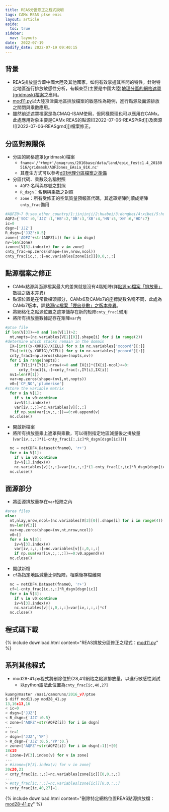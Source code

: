 ```yaml
---
title: REAS分區修正之程式說明
tags: CAMx REAS ptse emis
layout: article
aside:
  toc: true
sidebar:
  nav: layouts
date:  2022-07-19 
modify_date: 2022-07-19 09:40:15
---
```


## 背景
- REAS排放量含蓋中國大陸及其他國家，如何有效掌握其空間的特性，針對特定地區進行排放敏感性分析，有賴東亞(主要是中國大陸)[地理分區的網格遮罩(gridmask)檔案][withinD1]之應用。
- [mod11.py](https://github.com/sinotec2/Focus-on-Air-Quality/blob/main/CAMx/emis/mod11.py)以大陸京津冀地區排放檔案的敏感性為範例，進行點源及面源排放之關閉與乘數應用。
- 雖然前述遮罩檔案是為CMAQ-ISAM使用，但同樣原理也可以應用在CAMx。此處應用對象主要是CAMx REAS的點源([[2022-07-06-REASPtRd]])及面源([[2022-07-06-REASgrnd]])檔案修正。

## 分區對照關係
- 分區的網格遮罩(gridmask)檔案
  - `fname='/'+hmp+'/cmaqruns/2016base/data/land/epic_festc1.4_20180516/gridmask/AQFZones_EAsia_81K.nc'`
  - 其產生方式可以參考[d01地理分區檔案之準備][withinD1]
- 分區代碼、乘數及名稱對照
  - `AQFZ`:名稱與序號之對照
  - `R_dsgn`：名稱與乘數之對照
  - `zone`：所有受修正的空氣質量預報區代碼，其遮罩矩陣則讀成矩陣`cnty_frac`備用

```python
#AQFZ0~7 0:sea_other_country/1:jinjinji/2:huabei/3:dongbei/4:xibei/5:huanan_taiwan/6:xinan/7:huadong
AQFZ={'SOC':0,'JJZ':1,'HB':2,'DB':3,'XB':4,'HN':5,'XN':6,'HD':7}
ic=0
dsgn=['JJZ']
R_dsgn={'JJZ':0.5}
zone=['AQFZ'+str(AQFZ[i]) for i in dsgn]
nv=len(zone)
izone=[V[3].index(v) for v in zone]
cnty_frac=np.zeros(shape=(nv,nrow,ncol))
cnty_frac[ic,:,:]=nc.variables[zone[ic]][0,0,:,:]
```

## 點源檔案之修正
- CAMx點源與面源檔案最大的差異就是沒有4階矩陣(詳[點源nc檔案「排放量」數據之版本差異][CAMx67_timvar])
- 點源位置是在常數檔頭部分，CAMx6及CAMx7的座標變數名稱不同，此處為CAMx7版本，詳[點源nc檔案「煙囪參數」之版本差異][CAMx67_const]。
- 將網格化之點源位置之遮罩儲存在新的矩陣`cnty_frac1`備用
- 將所有排放量數據記存在矩陣`var`內

```python
#ptse file
if len(V[3])==0 and len(V[1])>2:
  nt,nopts=(nc.variables[V[1][0]].shape[i] for i in range(2))
#determine which stacks remain in the domain
  IX=[int((x-XORIG)/XCELL) for x in nc.variables['xcoord'][:]]
  IY=[int((y-YORIG)/YCELL) for y in nc.variables['ycoord'][:]]
  cnty_frac1=np.zeros(shape=(nopts,nv))
  for i in range(nopts):
    if IY[i]*(IY[i]-nrow)<=0 and IX[i]*(IX[i]-ncol)<=0:
      cnty_frac1[i,:]=cnty_frac[:,IY[i],IX[i]]
  nv1=len(V[1])
  var=np.zeros(shape=(nv1,nt,nopts))
  v0=['CP_NO','plumerise']
#store the variable matrix
  for v in V[1]:
    if v in v0:continue
    iv=V[1].index(v)
    var[iv,:,:]=nc.variables[v][:,:]
    if np.sum(var[iv,:,:])==0:v0.append(v)
  nc.close()
```
- 開啟新檔案
- 將所有排放量乘上遮罩與乘數，可以得到指定地區減量後之排放量(`var[iv,:,:]*(1-cnty_frac1[:,ic]*R_dsgn[dsgn[ic]])`)

```python  
  nc = netCDF4.Dataset(fnameO, 'r+')
  for v in V[1]:
    if v in v0:continue
    iv=V[1].index(v)
    nc.variables[v][:,:]=var[iv,:,:]*(1-cnty_frac1[:,ic]*R_dsgn[dsgn[ic]])
  nc.close()
```
## 面源部分
- 將面源排放量存在`var`矩陣之內

```python
#area files
else:
  nt,nlay,nrow,ncol=(nc.variables[V[3][0]].shape[i] for i in range(4))
  nv=len(V[3])
  var=np.zeros(shape=(nv,nt,nrow,ncol))
  v0=[]
  for v in V[3]:
    iv=V[3].index(v)
    var[iv,:,:,:]=nc.variables[v][:,0,:,:]
    if np.sum(var[iv,:,:,:])==0:v0.append(v)
  nc.close()
```
- 開啟新檔
- `cf`為指定地區減量比例矩陣，相乘後存檔離開

```python
  nc = netCDF4.Dataset(fnameO, 'r+')
  cf=1-cnty_frac[ic,:,:]*R_dsgn[dsgn[ic]]
  for v in V[3]:
    if v in v0:continue
    iv=V[3].index(v)
    nc.variables[v][:,0,:,:]=var[iv,:,:,:]*cf
  nc.close()
```

## 程式碼下載

{% include download.html content="REAS排放分區修正之程式：[mod11.py](https://github.com/sinotec2/Focus-on-Air-Quality/blob/main/CAMx/emis/mod11.py)" %}

## 系列其他程式
- mod28-41.py程式將刪除位於(28,41)網格之點源排放量，以進行敏感性測試
  - 以python語法此位置為`cnty_frac[ic,40,27]`

```python
kuang@master /nas1/camxruns/2016_v7/ptse
$ diff mod11.py mod28_41.py
13,16c13,16
< ic=0
< dsgn=['JJZ']
< R_dsgn={'JJZ':0.5}
< zone=['AQFZ'+str(AQFZ[i]) for i in dsgn]
---
> ic=1
> dsgn=['JJZ','YP']
> R_dsgn={'JJZ':0.5,'YP':0.}
> zone=['AQFZ'+str(AQFZ[i]) for i in dsgn[:1]]+[0]
18c18
< izone=[V[3].index(v) for v in zone]
---
> #izone=[V[3].index(v) for v in zone]
20c20,21
< cnty_frac[ic,:,:]=nc.variables[zone[ic]][0,0,:,:]
---
> #nty_frac[ic,:,:]=nc.variables[zone[ic]][0,0,:,:]
> cnty_frac[ic,40,27]=1.
```

{% include download.html content="刪除特定網格位置REAS點源排放檔：[mod28-41.py](https://github.com/sinotec2/Focus-on-Air-Quality/blob/main/CAMx/ptse/mod28-41.py)" %}

[withinD1]: <https://sinotec2.github.io/Focus-on-Air-Quality/GridModels/ISAM/withinD1/> "本項作業由kml格式之向量檔案讀成格柵檔，再利用shapely.with判斷分區。目標產生東亞(主要是中國大陸)地理分區的網格遮罩(gridmask)檔案，其內容要求與範例詳見ISAM手冊。"
[CAMx67_const]: <https://sinotec2.github.io/Focus-on-Air-Quality/GridModels/PTSE/1.pt_constWork/#點源nc檔案煙囪參數之版本差異> "CAMx6：[v+'STK' for v in 'XYHDTV']。CAMx7：[xcoor, ycoor, stkheight, stkdiam, stktemp, stkspeed]"
[CAMx67_timvar]: <https://sinotec2.github.io/Focus-on-Air-Quality/GridModels/PTSE/3.pt_timvarWork/#點源nc檔案排放量數據之版本差異> "點源nc檔案排放量數據之版本差異"